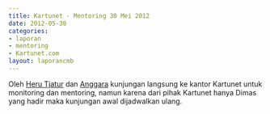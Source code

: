 ```yaml
---
title: Kartunet - Mentoring 30 Mei 2012
date: 2012-05-30
categories:
- laporan
- mentoring
- Kartunet.com
layout: laporancmb
---
```


Oleh [Heru Tjatur](http://wiki.ciptamedia.org/wiki/Heru_Tjatur) dan [Anggara](http://wiki.ciptamedia.org/wiki/Anggara) kunjungan langsung ke kantor Kartunet untuk monitoring dan mentoring, namun karena dari pihak Kartunet hanya Dimas yang hadir maka kunjungan awal dijadwalkan ulang.
